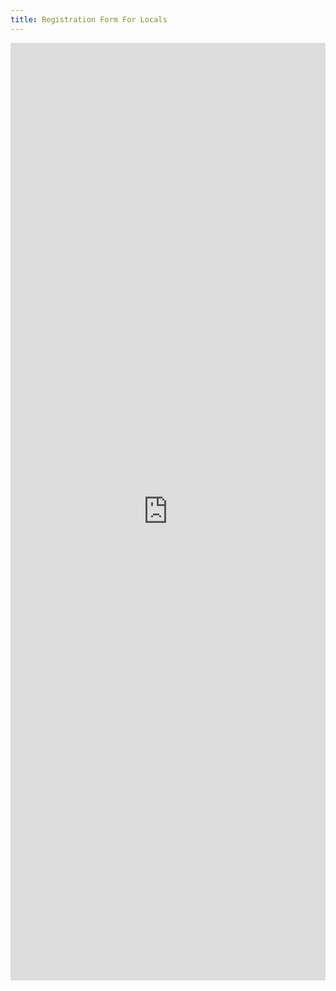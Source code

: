 ```yaml
---
title: Registration Form For Locals
---
```

<iframe src="https://knasim.herokuapp.com/owasp2019/Locals/register" width="100%" height="1500" frameborder="0" style="border:0" allowfullscreen></iframe>
